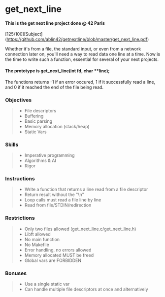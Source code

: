 # get_next_line
#### This is the get next line project done @ 42 Paris
[125/100][Subject] (https://github.com/ablin42/getnextline/blob/master/get_next_line.pdf) 

Whether it's from a file, the standard input, or even from a network connection later on, you'll need a way to read data one line at a time. Now is the time to write such a function, essential for several of your next projects.

#### The prototype is get_next_line(int fd, char **line);
The functions returns -1 if an error occured, 1 if it successfully read a line, and 0 if it reached the end of the file being read.

### Objectives
> - File descriptors 
> - Buffering 
> - Basic parsing 
> - Memory allocation (stack/heap)
> - Static Vars

### Skills
> - Imperative programming
> - Algorithms & AI
> - Rigor

### Instructions
> - Write a function that returns a line read from a file descriptor
> - Return result without the "\n"
> - Loop calls must read a file line by line
> - Read from file/STDIN/redirection

### Restrictions
> - Only two files allowed (get_next_line.c/get_next_line.h)
> - Libft allowed
> - No main function
> - No Makefile
> - Error handling, no errors allowed
> - Memory allocated MUST be freed
> - Global vars are FORBIDDEN

### Bonuses
> - Use a single static var
> - Can handle multiple file descriptors at once and alternatively
